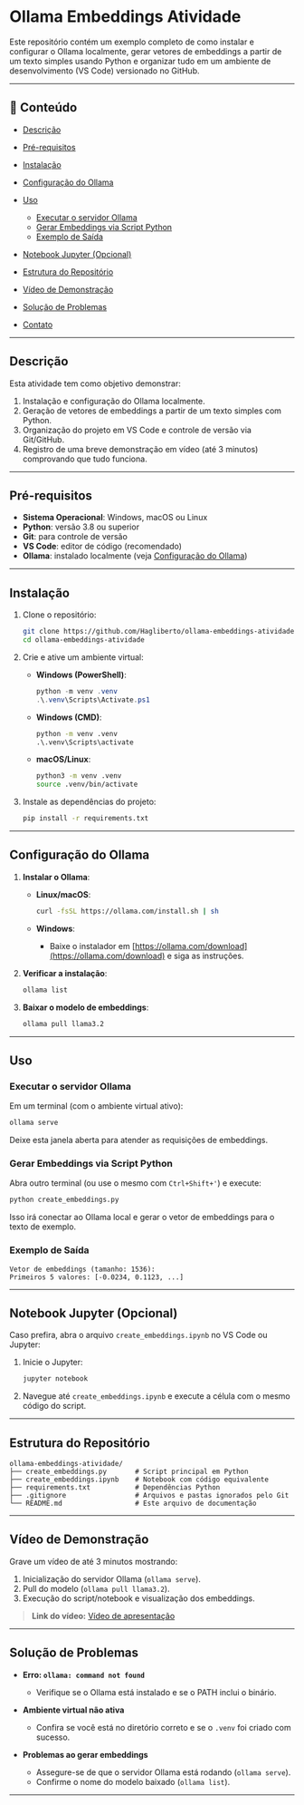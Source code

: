 # Ollama Embeddings Atividade

Este repositório contém um exemplo completo de como instalar e configurar o Ollama localmente, gerar vetores de embeddings a partir de um texto simples usando Python e organizar tudo em um ambiente de desenvolvimento (VS Code) versionado no GitHub.

---

## 📝 Conteúdo

* [Descrição](#descrição)
* [Pré-requisitos](#pré-requisitos)
* [Instalação](#instalação)
* [Configuração do Ollama](#configuração-do-ollama)
* [Uso](#uso)

  * [Executar o servidor Ollama](#executar-o-servidor-ollama)
  * [Gerar Embeddings via Script Python](#gerar-embeddings-via-script-python)
  * [Exemplo de Saída](#exemplo-de-saída)
* [Notebook Jupyter (Opcional)](#notebook-jupyter-opcional)
* [Estrutura do Repositório](#estrutura-do-repositório)
* [Vídeo de Demonstração](#vídeo-de-demonstração)
* [Solução de Problemas](#solução-de-problemas)
* [Contato](#contato)

---

## Descrição

Esta atividade tem como objetivo demonstrar:

1. Instalação e configuração do Ollama localmente.
2. Geração de vetores de embeddings a partir de um texto simples com Python.
3. Organização do projeto em VS Code e controle de versão via Git/GitHub.
4. Registro de uma breve demonstração em vídeo (até 3 minutos) comprovando que tudo funciona.

---

## Pré-requisitos

* **Sistema Operacional**: Windows, macOS ou Linux
* **Python**: versão 3.8 ou superior
* **Git**: para controle de versão
* **VS Code**: editor de código (recomendado)
* **Ollama**: instalado localmente (veja [Configuração do Ollama](#configuração-do-ollama))

---

## Instalação

1. Clone o repositório:

   ```bash
   git clone https://github.com/Hagliberto/ollama-embeddings-atividade.git
   cd ollama-embeddings-atividade
   ```

2. Crie e ative um ambiente virtual:

   * **Windows (PowerShell)**:

     ```powershell
     python -m venv .venv
     .\.venv\Scripts\Activate.ps1
     ```
   * **Windows (CMD)**:

     ```cmd
     python -m venv .venv
     .\.venv\Scripts\activate
     ```
   * **macOS/Linux**:

     ```bash
     python3 -m venv .venv
     source .venv/bin/activate
     ```

3. Instale as dependências do projeto:

   ```bash
   pip install -r requirements.txt
   ```

---

## Configuração do Ollama

1. **Instalar o Ollama**:

   * **Linux/macOS**:

     ```bash
     curl -fsSL https://ollama.com/install.sh | sh
     ```
   * **Windows**:

     * Baixe o instalador em [https://ollama.com/download](https://ollama.com/download) e siga as instruções.

2. **Verificar a instalação**:

   ```bash
   ollama list
   ```

3. **Baixar o modelo de embeddings**:

   ```bash
   ollama pull llama3.2
   ```

---

## Uso

### Executar o servidor Ollama

Em um terminal (com o ambiente virtual ativo):

```bash
ollama serve
```

Deixe esta janela aberta para atender as requisições de embeddings.

### Gerar Embeddings via Script Python

Abra outro terminal (ou use o mesmo com `Ctrl+Shift+'`) e execute:

```bash
python create_embeddings.py
```

Isso irá conectar ao Ollama local e gerar o vetor de embeddings para o texto de exemplo.

### Exemplo de Saída

```
Vetor de embeddings (tamanho: 1536):
Primeiros 5 valores: [-0.0234, 0.1123, ...]
```

---

## Notebook Jupyter (Opcional)

Caso prefira, abra o arquivo `create_embeddings.ipynb` no VS Code ou Jupyter:

1. Inicie o Jupyter:

   ```bash
   jupyter notebook
   ```
2. Navegue até `create_embeddings.ipynb` e execute a célula com o mesmo código do script.

---

## Estrutura do Repositório

```plaintext
ollama-embeddings-atividade/
├── create_embeddings.py       # Script principal em Python
├── create_embeddings.ipynb    # Notebook com código equivalente
├── requirements.txt           # Dependências Python
├── .gitignore                 # Arquivos e pastas ignorados pelo Git
└── README.md                  # Este arquivo de documentação
```

---

## Vídeo de Demonstração

Grave um vídeo de até 3 minutos mostrando:

1. Inicialização do servidor Ollama (`ollama serve`).
2. Pull do modelo (`ollama pull llama3.2`).
3. Execução do script/notebook e visualização dos embeddings.

> **Link do vídeo:** [Vídeo de apresentação](https://www.loom.com/share/ffaf4d2d3c51470bb8003060253150d1?sid=f27d8b0a-b150-4413-9f8e-230ef7585087)

---

## Solução de Problemas

* **Erro: `ollama: command not found`**

  * Verifique se o Ollama está instalado e se o PATH inclui o binário.

* **Ambiente virtual não ativa**

  * Confira se você está no diretório correto e se o `.venv` foi criado com sucesso.

* **Problemas ao gerar embeddings**

  * Assegure-se de que o servidor Ollama está rodando (`ollama serve`).
  * Confirme o nome do modelo baixado (`ollama list`).

---

